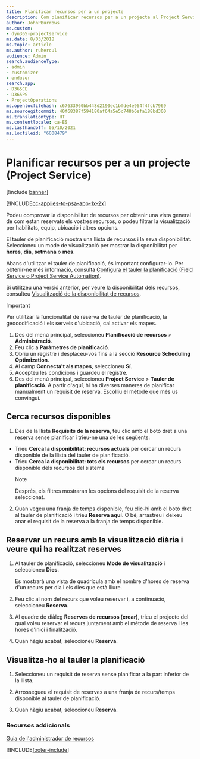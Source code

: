 ```yaml
---
title: Planificar recursos per a un projecte
description: Com planificar recursos per a un projecte al Project Service
author: JohnPBurrows
ms.custom:
- dyn365-projectservice
ms.date: 8/03/2018
ms.topic: article
ms.author: ruhercul
audience: Admin
search.audienceType:
- admin
- customizer
- enduser
search.app:
- D365CE
- D365PS
- ProjectOperations
ms.openlocfilehash: c67633960bb448d2190ec1bfde4e964f4fcb7969
ms.sourcegitcommit: 40f68387f594180af64a5e5c748b6efa188bd300
ms.translationtype: HT
ms.contentlocale: ca-ES
ms.lasthandoff: 05/10/2021
ms.locfileid: "6008479"
---
```

# <a name="schedule-resources-for-a-project-project-service"></a>Planificar recursos per a un projecte (Project Service)

[!include [banner](../includes/psa-now-project-operations.md)]

[!INCLUDE[cc-applies-to-psa-app-1x-2x](../includes/cc-applies-to-psa-app-1x-2x.md)]

Podeu comprovar la disponibilitat de recursos per obtenir una vista general de com estan reservats els vostres recursos, o podeu filtrar la visualització per habilitats, equip, ubicació i altres opcions.  
  
El tauler de planificació mostra una llista de recursos i la seva disponibilitat. Seleccioneu un mode de visualització per mostrar la disponibilitat per **hores**, **dia**, **setmana** o **mes**.  
  
Abans d'utilitzar el tauler de planificació, és important configurar-lo. Per obtenir-ne més informació, consulta [Configura el tauler la planificació (Field Service o Project Service Automation)](/dynamics365/field-service/configure-schedule-board).
  
Si utilitzeu una versió anterior, per veure la disponibilitat dels recursos, consulteu [Visualització de la disponibilitat de recursos](../psa/view-resource-availability.md).  

> [!IMPORTANT]
>  Per utilitzar la funcionalitat de reserva de tauler de planificació, la geocodificació i els serveis d'ubicació, cal activar els mapes.  
> 
> 1. Des del menú principal, seleccioneu **Planificació de recursos** > **Administració**.  
> 2. Feu clic a **Paràmetres de planificació**.  
> 3. Obriu un registre i desplaceu-vos fins a la secció **Resource Scheduling Optimization**.  
> 4. Al camp **Connecta't als mapes**, seleccioneu **Sí**.  
> 5. Accepteu les condicions i guardeu el registre.  
> 6. Des del menú principal, seleccioneu **Project Service** > **Tauler de planificació**. A partir d'aquí, hi ha diverses maneres de planificar manualment un requisit de reserva. Escolliu el mètode que més us convingui.
  
## <a name="find-available-resources"></a>Cerca recursos disponibles

1.  Des de la llista **Requisits de la reserva**, feu clic amb el botó dret a una reserva sense planificar i trieu-ne una de les següents:  
  
- Trieu **Cerca la disponibilitat: recursos actuals** per cercar un recurs disponible de la llista del tauler de planificació.  
- Trieu **Cerca la disponibilitat: tots els recursos** per cercar un recurs disponible dels recursos del sistema  
   > [!NOTE]
   >  Després, els filtres mostraran les opcions del requisit de la reserva seleccionat.  
  
2. Quan vegeu una franja de temps disponible, feu clic-hi amb el botó dret al tauler de planificació i trieu **Reserva aquí**. O bé, arrastreu i deixeu anar el requisit de la reserva a la franja de temps disponible.  
  

## <a name="book-a-resource-using-the-daily-view-and-find-whos-under-booked"></a>Reservar un recurs amb la visualització diària i veure qui ha realitzat reserves
  
1.  Al tauler de planificació, seleccioneu **Mode de visualització** i seleccioneu **Dies**.  
  
    Es mostrarà una vista de quadrícula amb el nombre d'hores de reserva d'un recurs per dia i els dies que està lliure.  
  
2.  Feu clic al nom del recurs que voleu reservar i, a continuació, seleccioneu **Reserva**.  
  
3.  Al quadre de diàleg **Reserves de recursos (crear)**, trieu el projecte del qual voleu reservar el recurs juntament amb el mètode de reserva i les hores d'inici i finalització.  
  
4.  Quan hàgiu acabat, seleccioneu **Reserva**.  
  
## <a name="view-to-the-schedule-board"></a>Visualitza-ho al tauler la planificació
  
1.  Seleccioneu un requisit de reserva sense planificar a la part inferior de la llista.  
  
2.  Arrossegueu el requisit de reserves a una franja de recurs/temps disponible al tauler de planificació.  
  
3.  Quan hàgiu acabat, seleccioneu **Reserva**.  
  
### <a name="additional-resources"></a>Recursos addicionals  
 [Guia de l'administrador de recursos](../psa/resource-manager-guide.md)


[!INCLUDE[footer-include](../includes/footer-banner.md)]